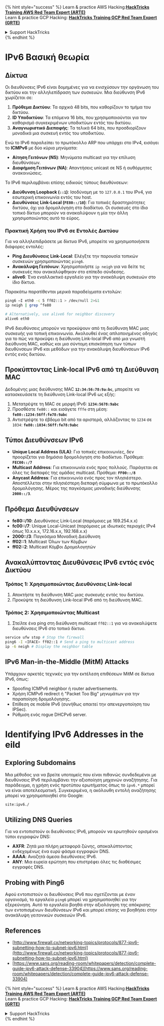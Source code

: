 {% hint style="success" %}
Learn & practice AWS Hacking:<img src="/.gitbook/assets/arte.png" alt="" data-size="line">[**HackTricks Training AWS Red Team Expert (ARTE)**](https://training.hacktricks.xyz/courses/arte)<img src="/.gitbook/assets/arte.png" alt="" data-size="line">\
Learn & practice GCP Hacking: <img src="/.gitbook/assets/grte.png" alt="" data-size="line">[**HackTricks Training GCP Red Team Expert (GRTE)**<img src="/.gitbook/assets/grte.png" alt="" data-size="line">](https://training.hacktricks.xyz/courses/grte)

<details>

<summary>Support HackTricks</summary>

* Check the [**subscription plans**](https://github.com/sponsors/carlospolop)!
* **Join the** 💬 [**Discord group**](https://discord.gg/hRep4RUj7f) or the [**telegram group**](https://t.me/peass) or **follow** us on **Twitter** 🐦 [**@hacktricks\_live**](https://twitter.com/hacktricks\_live)**.**
* **Share hacking tricks by submitting PRs to the** [**HackTricks**](https://github.com/carlospolop/hacktricks) and [**HackTricks Cloud**](https://github.com/carlospolop/hacktricks-cloud) github repos.

</details>
{% endhint %}


# IPv6 Βασική θεωρία

## Δίκτυα

Οι διευθύνσεις IPv6 είναι δομημένες για να ενισχύσουν την οργάνωση του δικτύου και την αλληλεπίδραση των συσκευών. Μια διεύθυνση IPv6 χωρίζεται σε:

1. **Πρόθεμα Δικτύου**: Τα αρχικά 48 bits, που καθορίζουν το τμήμα του δικτύου.
2. **ID Υποδικτύου**: Τα επόμενα 16 bits, που χρησιμοποιούνται για τον καθορισμό συγκεκριμένων υποδικτύων εντός του δικτύου.
3. **Αναγνωριστικό Διεπαφής**: Τα τελικά 64 bits, που προσδιορίζουν μοναδικά μια συσκευή εντός του υποδικτύου.

Ενώ το IPv6 παραλείπει το πρωτόκολλο ARP που υπάρχει στο IPv4, εισάγει το **ICMPv6** με δύο κύρια μηνύματα:
- **Αίτηση Γειτόνων (NS)**: Μηνύματα multicast για την επίλυση διευθύνσεων.
- **Διαφήμιση Γειτόνων (NA)**: Απαντήσεις unicast σε NS ή αυθόρμητες ανακοινώσεις.

Το IPv6 περιλαμβάνει επίσης ειδικούς τύπους διευθύνσεων:
- **Διεύθυνση Loopback (`::1`)**: Ισοδύναμη με το `127.0.0.1` του IPv4, για εσωτερική επικοινωνία εντός του host.
- **Διευθύνσεις Link-Local (`FE80::/10`)**: Για τοπικές δραστηριότητες δικτύου, όχι για δρομολόγηση στο διαδίκτυο. Οι συσκευές στο ίδιο τοπικό δίκτυο μπορούν να ανακαλύψουν η μία την άλλη χρησιμοποιώντας αυτό το εύρος.

### Πρακτική Χρήση του IPv6 σε Εντολές Δικτύου

Για να αλληλεπιδράσετε με δίκτυα IPv6, μπορείτε να χρησιμοποιήσετε διάφορες εντολές:
- **Ping Διευθύνσεις Link-Local**: Ελέγξτε την παρουσία τοπικών συσκευών χρησιμοποιώντας `ping6`.
- **Ανακάλυψη Γειτόνων**: Χρησιμοποιήστε `ip neigh` για να δείτε τις συσκευές που ανακαλύφθηκαν στο επίπεδο σύνδεσης.
- **alive6**: Ένα εναλλακτικό εργαλείο για την ανακάλυψη συσκευών στο ίδιο δίκτυο.

Παρακάτω παρατίθενται μερικά παραδείγματα εντολών:
```bash
ping6 –I eth0 -c 5 ff02::1 > /dev/null 2>&1
ip neigh | grep ^fe80

# Alternatively, use alive6 for neighbor discovery
alive6 eth0
```
IPv6 διευθύνσεις μπορούν να προκύψουν από τη διεύθυνση MAC μιας συσκευής για τοπική επικοινωνία. Ακολουθεί ένας απλοποιημένος οδηγός για το πώς να προκύψει η διεύθυνση Link-local IPv6 από μια γνωστή διεύθυνση MAC, καθώς και μια σύντομη επισκόπηση των τύπων διευθύνσεων IPv6 και μεθόδων για την ανακάλυψη διευθύνσεων IPv6 εντός ενός δικτύου.

## **Προκύπτοντας Link-local IPv6 από τη Διεύθυνση MAC**

Δεδομένης μιας διεύθυνσης MAC **`12:34:56:78:9a:bc`**, μπορείτε να κατασκευάσετε τη διεύθυνση Link-local IPv6 ως εξής:

1. Μετατρέψτε τη MAC σε μορφή IPv6: **`1234:5678:9abc`**
2. Προσθέστε `fe80::` και εισάγετε `fffe` στη μέση: **`fe80::1234:56ff:fe78:9abc`**
3. Αντιστρέψτε το έβδομο bit από τα αριστερά, αλλάζοντας το `1234` σε `1034`: **`fe80::1034:56ff:fe78:9abc`**

## **Τύποι Διευθύνσεων IPv6**

- **Unique Local Address (ULA)**: Για τοπικές επικοινωνίες, δεν προορίζεται για δημόσια δρομολόγηση στο διαδίκτυο. Πρόθεμα: **`FEC00::/7`**
- **Multicast Address**: Για επικοινωνία ενός προς πολλούς. Παράγεται σε όλες τις διεπαφές της ομάδας multicast. Πρόθεμα: **`FF00::/8`**
- **Anycast Address**: Για επικοινωνία ενός προς τον πλησιέστερο. Αποστέλλεται στην πλησιέστερη διεπαφή σύμφωνα με το πρωτόκολλο δρομολόγησης. Μέρος της παγκόσμιας μοναδικής διεύθυνσης **`2000::/3`**.

## **Πρόθεμα Διευθύνσεων**
- **fe80::/10**: Διευθύνσεις Link-Local (παρόμοιες με 169.254.x.x)
- **fc00::/7**: Unique Local-Unicast (παρόμοιες με ιδιωτικές περιοχές IPv4 όπως 10.x.x.x, 172.16.x.x, 192.168.x.x)
- **2000::/3**: Παγκόσμια Μοναδική Διεύθυνση
- **ff02::1**: Multicast Όλων των Κόμβων
- **ff02::2**: Multicast Κόμβοι Δρομολογητών

## **Ανακαλύπτοντας Διευθύνσεις IPv6 εντός ενός Δικτύου**

### Τρόπος 1: Χρησιμοποιώντας Διευθύνσεις Link-local
1. Αποκτήστε τη διεύθυνση MAC μιας συσκευής εντός του δικτύου.
2. Προκύψτε τη διεύθυνση Link-local IPv6 από τη διεύθυνση MAC.

### Τρόπος 2: Χρησιμοποιώντας Multicast
1. Στείλτε ένα ping στη διεύθυνση multicast `ff02::1` για να ανακαλύψετε διευθύνσεις IPv6 στο τοπικό δίκτυο.
```bash
service ufw stop # Stop the firewall
ping6 -I <IFACE> ff02::1 # Send a ping to multicast address
ip -6 neigh # Display the neighbor table
```
## IPv6 Man-in-the-Middle (MitM) Attacks
Υπάρχουν αρκετές τεχνικές για την εκτέλεση επιθέσεων MitM σε δίκτυα IPv6, όπως:

- Spoofing ICMPv6 neighbor ή router advertisements.
- Χρήση ICMPv6 redirect ή "Packet Too Big" μηνυμάτων για την παραποίηση δρομολόγησης.
- Επίθεση σε mobile IPv6 (συνήθως απαιτεί την απενεργοποίηση του IPSec).
- Ρύθμιση ενός rogue DHCPv6 server.


# Identifying IPv6 Addresses in the eild

## Exploring Subdomains
Μια μέθοδος για να βρείτε υποτομείς που είναι πιθανώς συνδεδεμένοι με διευθύνσεις IPv6 περιλαμβάνει την αξιοποίηση μηχανών αναζήτησης. Για παράδειγμα, η χρήση ενός προτύπου ερωτήματος όπως το `ipv6.*` μπορεί να είναι αποτελεσματική. Συγκεκριμένα, η ακόλουθη εντολή αναζήτησης μπορεί να χρησιμοποιηθεί στο Google:
```bash
site:ipv6./
```
## Utilizing DNS Queries
Για να εντοπιστούν οι διευθύνσεις IPv6, μπορούν να ερωτηθούν ορισμένοι τύποι εγγραφών DNS:
- **AXFR**: Ζητά μια πλήρη μεταφορά ζώνης, αποκαλύπτοντας ενδεχομένως ένα ευρύ φάσμα εγγραφών DNS.
- **AAAA**: Αναζητά άμεσα διευθύνσεις IPv6.
- **ANY**: Μια ευρεία ερώτηση που επιστρέφει όλες τις διαθέσιμες εγγραφές DNS.

## Probing with Ping6
Αφού εντοπιστούν οι διευθύνσεις IPv6 που σχετίζονται με έναν οργανισμό, το εργαλείο `ping6` μπορεί να χρησιμοποιηθεί για την εξερεύνηση. Αυτό το εργαλείο βοηθά στην αξιολόγηση της απόκρισης των εντοπισμένων διευθύνσεων IPv6 και μπορεί επίσης να βοηθήσει στην ανακάλυψη γειτονικών συσκευών IPv6.

## References

* [http://www.firewall.cx/networking-topics/protocols/877-ipv6-subnetting-how-to-subnet-ipv6.html](http://www.firewall.cx/networking-topics/protocols/877-ipv6-subnetting-how-to-subnet-ipv6.html)
* [https://www.sans.org/reading-room/whitepapers/detection/complete-guide-ipv6-attack-defense-33904](https://www.sans.org/reading-room/whitepapers/detection/complete-guide-ipv6-attack-defense-33904)

{% hint style="success" %}
Learn & practice AWS Hacking:<img src="/.gitbook/assets/arte.png" alt="" data-size="line">[**HackTricks Training AWS Red Team Expert (ARTE)**](https://training.hacktricks.xyz/courses/arte)<img src="/.gitbook/assets/arte.png" alt="" data-size="line">\
Learn & practice GCP Hacking: <img src="/.gitbook/assets/grte.png" alt="" data-size="line">[**HackTricks Training GCP Red Team Expert (GRTE)**<img src="/.gitbook/assets/grte.png" alt="" data-size="line">](https://training.hacktricks.xyz/courses/grte)

<details>

<summary>Support HackTricks</summary>

* Check the [**subscription plans**](https://github.com/sponsors/carlospolop)!
* **Join the** 💬 [**Discord group**](https://discord.gg/hRep4RUj7f) or the [**telegram group**](https://t.me/peass) or **follow** us on **Twitter** 🐦 [**@hacktricks\_live**](https://twitter.com/hacktricks\_live)**.**
* **Share hacking tricks by submitting PRs to the** [**HackTricks**](https://github.com/carlospolop/hacktricks) and [**HackTricks Cloud**](https://github.com/carlospolop/hacktricks-cloud) github repos.

</details>
{% endhint %}
